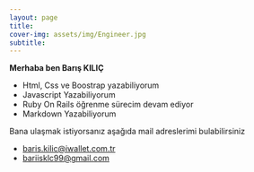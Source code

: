 ```yaml
---
layout: page
title: 
cover-img: assets/img/Engineer.jpg
subtitle:
---
```


**Merhaba ben Barış KILIÇ**

- Html, Css ve Boostrap yazabiliyorum
- Javascript Yazabiliyorum
- Ruby On Rails öğrenme sürecim devam ediyor
- Markdown Yazabiliyorum

Bana ulaşmak istiyorsanız aşağıda mail adreslerimi bulabilirsiniz

* baris.kilic@iwallet.com.tr    
* bariisklc99@gmail.com
